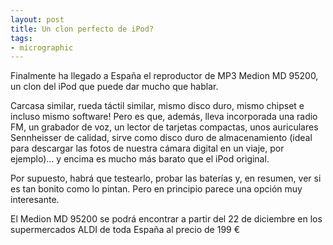 ```yaml
---
layout: post
title: Un clon perfecto de iPod?
tags:
- micrographic
---
```

Finalmente ha llegado a España el reproductor de MP3 Medion MD 95200, un clon del iPod que puede dar mucho que hablar.

Carcasa similar, rueda táctil similar, mismo disco duro, mismo chipset e incluso mismo software! Pero es que, además, lleva incorporada una radio FM, un grabador de voz, un lector de tarjetas compactas, unos auriculares Sennheisser de calidad, sirve como disco duro de almacenamiento (ideal para descargar las fotos de nuestra cámara digital en un viaje, por ejemplo)… y encima es mucho más barato que el iPod original.

Por supuesto, habrá que testearlo, probar las baterías y, en resumen, ver si es tan bonito como lo pintan. Pero en principio parece una opción muy interesante.

El Medion MD 95200 se podrá encontrar a partir del 22 de diciembre en los supermercados ALDI de toda España al precio de 199 €
